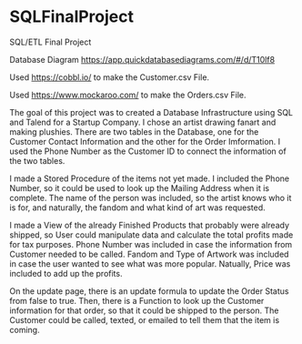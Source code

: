 # SQLFinalProject
SQL/ETL Final Project

Database Diagram
https://app.quickdatabasediagrams.com/#/d/T10lf8

Used https://cobbl.io/ to make the Customer.csv File.

Used https://www.mockaroo.com/ to make the Orders.csv File.

The goal of this project was to created a Database Infrastructure using SQL and Talend for a Startup Company. I chose an artist drawing fanart and making plushies. There are two tables in the Database, one for the Customer Contact Information and the other for the Order Imformation. I used the Phone Number as the Customer ID to connect the information of the two tables.

I made a Stored Procedure of the items not yet made. I included the Phone Number, so it could be used to look up the Mailing Address when it is complete. The name of the person was included, so the artist knows who it is for, and naturally, the fandom and what kind of art was requested.

I made a View of the already Finished Products that probably were already shipped, so User could manipulate data and calculate the total profits made for tax purposes. Phone Number was included in case the information from Customer needed to be called. Fandom and Type of Artwork was included in case the user wanted to see what was more popular. Natually, Price was included to add up the profits.

On the update page, there is an update formula to update the Order Status from false to true. Then, there is a Function to look up the Customer information for that order, so that it could be shipped to the person. The Customer could be called, texted, or emailed to tell them that the item is coming.